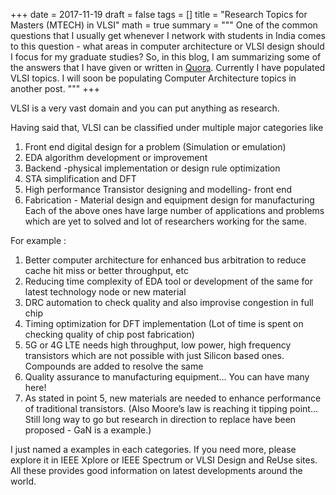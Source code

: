 +++
date = 2017-11-19
draft = false
tags = []
title = "Research Topics for Masters (MTECH) in VLSI"
math = true
summary = """
One of the common questions that I usually get whenever I network with students in India comes to this question - what areas in computer architecture or VLSI design should I focus for my graduate studies? So, in this blog, I am summarizing some of the answers that I have given or written in [Quora](https://infinityredefined.quora.com/Research-Topics-for-MTECH-VLSI). Currently I have populated VLSI topics. I will soon be populating Computer Architecture topics in another post. 
"""
+++

VLSI is a very vast domain and you can put anything as research.

Having said that, VLSI can be classified under multiple major categories like

1. Front end digital design for a problem (Simulation or emulation)
2. EDA algorithm development or improvement
3. Backend -physical implementation or design rule optimization
4. STA simplification and DFT
5. High performance Transistor designing and modelling- front end
6. Fabrication - Material design and equipment design for manufacturing
Each of the above ones have large number of applications and problems which are yet to solved and lot of researchers working for the same.

For example :

1. Better computer architecture for enhanced bus arbitration to reduce cache hit miss or better throughput, etc
2. Reducing time complexity of EDA tool or development of the same for latest technology node or new material
3. DRC automation to check quality and also improvise congestion in full chip
4. Timing optimization for DFT implementation (Lot of time is spent on checking quality of chip post fabrication)
5. 5G or 4G LTE needs high throughput, low power, high frequency transistors which are not possible with just Silicon based ones. Compounds are added to resolve the same
6. Quality assurance to manufacturing equipment… You can have many here!
7. As stated in point 5, new materials are needed to enhance performance of traditional transistors. (Also Moore’s law is reaching it tipping point… Still long way to go but research in direction to replace have been proposed - GaN is a example.)

I just named a examples in each categories. If you need more, please explore it in IEEE Xplore or IEEE Spectrum or VLSI Design and ReUse sites. All these provides good information on latest developments around the world.
